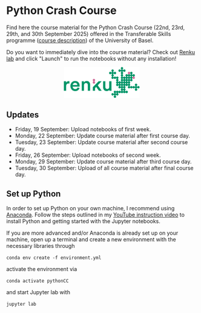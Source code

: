 # Python Crash Course

Find here the course material for the Python Crash Course (22nd, 23rd, 29th, and 30th September 2025) offered in the Transferable Skills programme ([course description](https://fortbildung.unibas.ch/courses/organizer/scientific-tools/python-crash-course-for-beginners-301349)) of the University of Basel.

Do you want to immediately dive into the course material? Check out [Renku lab](https://renkulab.io/v2/projects/samarinm/python-crash-course) and click "Launch" to run the notebooks without any installation!

<p align="center">
    <a href="https://renkulab.io/v2/projects/samarinm/python-crash-course">
        <img src="Notebooks/images/renku.jpg" alt="Description of Image" width="200" class="center-img">
    </a>
</p>

## Updates

* Friday, 19 September: Upload notebooks of first week.
* Monday, 22 September: Update course material after first course day.
* Tuesday, 23 September: Update course material after second course day.
* Friday, 26 September: Upload notebooks of second week.
* Monday, 29 September: Update course material after third course day.
* Tuesday, 30 September: Upload of all course material after final course day.


## Set up Python

In order to set up Python on your own machine, I recommend using [Anaconda](https://www.anaconda.com/products/individual). Follow the steps outlined in my [YouTube instruction video](https://youtu.be/-RJnYbxVZTg) to install Python and getting started with the Jupyter notebooks.

If you are more advanced and/or Anaconda is already set up on your machine, open up a terminal and create a new environment with the necessary libraries through

```
conda env create -f environment.yml
``` 

activate the environment via

```
conda activate pythonCC
``` 

and start Jupyter lab with

```
jupyter lab
``` 

